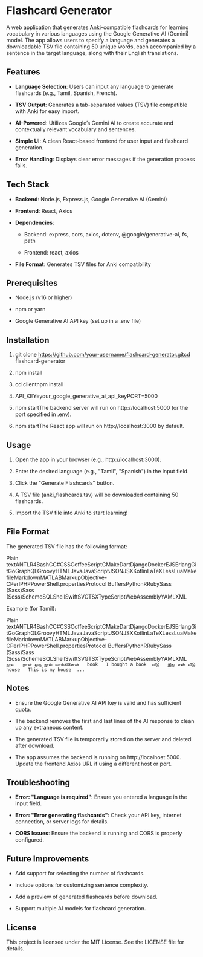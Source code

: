 Flashcard Generator
===================

A web application that generates Anki-compatible flashcards for learning vocabulary in various languages using the Google Generative AI (Gemini) model. The app allows users to specify a language and generates a downloadable TSV file containing 50 unique words, each accompanied by a sentence in the target language, along with their English translations.

Features
--------

*   **Language Selection**: Users can input any language to generate flashcards (e.g., Tamil, Spanish, French).
    
*   **TSV Output**: Generates a tab-separated values (TSV) file compatible with Anki for easy import.
    
*   **AI-Powered**: Utilizes Google’s Gemini AI to create accurate and contextually relevant vocabulary and sentences.
    
*   **Simple UI**: A clean React-based frontend for user input and flashcard generation.
    
*   **Error Handling**: Displays clear error messages if the generation process fails.
    

Tech Stack
----------

*   **Backend**: Node.js, Express.js, Google Generative AI (Gemini)
    
*   **Frontend**: React, Axios
    
*   **Dependencies**:
    
    *   Backend: express, cors, axios, dotenv, @google/generative-ai, fs, path
        
    *   Frontend: react, axios
        
*   **File Format**: Generates TSV files for Anki compatibility
    

Prerequisites
-------------

*   Node.js (v16 or higher)
    
*   npm or yarn
    
*   Google Generative AI API key (set up in a .env file)
    

Installation
------------

1.  git clone https://github.com/your-username/flashcard-generator.gitcd flashcard-generator
    
2.  npm install
    
3.  cd clientnpm install
    
4.  API\_KEY=your\_google\_generative\_ai\_api\_keyPORT=5000
    
5.  npm startThe backend server will run on http://localhost:5000 (or the port specified in .env).
    
6.  npm startThe React app will run on http://localhost:3000 by default.
    

Usage
-----

1.  Open the app in your browser (e.g., http://localhost:3000).
    
2.  Enter the desired language (e.g., "Tamil", "Spanish") in the input field.
    
3.  Click the "Generate Flashcards" button.
    
4.  A TSV file (anki\_flashcards.tsv) will be downloaded containing 50 flashcards.
    
5.  Import the TSV file into Anki to start learning!
    

File Format
-----------

The generated TSV file has the following format:

Plain textANTLR4BashCC#CSSCoffeeScriptCMakeDartDjangoDockerEJSErlangGitGoGraphQLGroovyHTMLJavaJavaScriptJSONJSXKotlinLaTeXLessLuaMakefileMarkdownMATLABMarkupObjective-CPerlPHPPowerShell.propertiesProtocol BuffersPythonRRubySass (Sass)Sass (Scss)SchemeSQLShellSwiftSVGTSXTypeScriptWebAssemblyYAMLXML   

Example (for Tamil):

Plain textANTLR4BashCC#CSSCoffeeScriptCMakeDartDjangoDockerEJSErlangGitGoGraphQLGroovyHTMLJavaJavaScriptJSONJSXKotlinLaTeXLessLuaMakefileMarkdownMATLABMarkupObjective-CPerlPHPPowerShell.propertiesProtocol BuffersPythonRRubySass (Sass)Sass (Scss)SchemeSQLShellSwiftSVGTSXTypeScriptWebAssemblyYAMLXML`   நூல்   நான் ஒரு நூல் வாங்கினேன்   book   I bought a book  வீடு   இது என் வீடு   house   This is my house  ...   `

Notes
-----

*   Ensure the Google Generative AI API key is valid and has sufficient quota.
    
*   The backend removes the first and last lines of the AI response to clean up any extraneous content.
    
*   The generated TSV file is temporarily stored on the server and deleted after download.
    
*   The app assumes the backend is running on http://localhost:5000. Update the frontend Axios URL if using a different host or port.
    

Troubleshooting
---------------

*   **Error: "Language is required"**: Ensure you entered a language in the input field.
    
*   **Error: "Error generating flashcards"**: Check your API key, internet connection, or server logs for details.
    
*   **CORS Issues**: Ensure the backend is running and CORS is properly configured.
    

Future Improvements
-------------------

*   Add support for selecting the number of flashcards.
    
*   Include options for customizing sentence complexity.
    
*   Add a preview of generated flashcards before download.
    
*   Support multiple AI models for flashcard generation.
    

License
-------

This project is licensed under the MIT License. See the LICENSE file for details.
